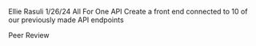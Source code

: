 Ellie Rasuli
1/26/24
All For One API
Create a front end connected to 10 of our previously made API endpoints

Peer Review
